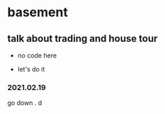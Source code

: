 # basement
## talk about trading and house tour
- no code here
+ let's do it

### 2021.02.19
go down
. d 
